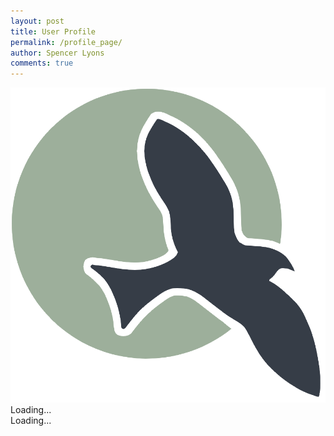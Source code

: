 ```yaml
---
layout: post
title: User Profile
permalink: /profile_page/
author: Spencer Lyons
comments: true
---
```


<!-- Link to the external CSS file -->
<link rel="stylesheet" href="{{ site.baseurl }}/assets/css/profile_style.css">
<html lang="en">
<head>
    <meta charset="UTF-8">
    <meta name="viewport" content="width=device-width, initial-scale=1.0">
    <title>User Profile</title>
    <link rel="stylesheet" href="/socialmedia_frontend/assets/css/profile_style.css">
</head>
<body>
    <div class="profile-header">
        <img src="/images/logo.png" alt="Profile Picture" class="profile-picture" />
        <div class="username" id="username">Loading...</div>
        <div class="theme-preference" id="theme-preference">Loading...</div>
    </div>
    <script>
        // API Endpoint
        const apiUrl = 'http://127.0.0.1:8887/api/user_profile'; // Replace with your API URL
        // Fetch user data and populate the profile
        async function loadProfile() {
            try {
                const response = await fetch(`${apiUrl}`);
                const data = await response.json();
                // Populate profile details
                document.getElementById('link').src = data.link || '/images/logo.png';
                document.getElementById('name').textContent = data.name || 'Unknown User';
                document.getElementById('theme').textContent = `Preferred Theme: ${data.theme || 'Light'}`;
            } catch (error) {
                console.error('Error fetching profile data:', error);
            }
        }
        // Load profile on page load
        document.addEventListener('DOMContentLoaded', loadProfile);
    </script>
</body>
</html>
